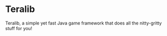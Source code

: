 # Teralib

Teralib, a simple yet fast Java game framework that does all the nitty-gritty stuff for you!
